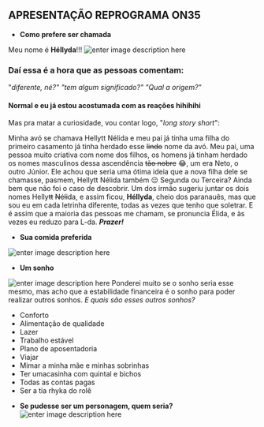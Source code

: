 ## APRESENTAÇÃO REPROGRAMA ON35

* **Como prefere ser chamada**

Meu nome é **Héllyda**!!!
![enter image description here](https://media.giphy.com/media/JSueytO5O29yM/giphy.gif?cid=790b7611h67tp6pp19aab04dxgxde8jipxf883tu64ghdiyk&ep=v1_gifs_search&rid=giphy.gif&ct=g)
### **Daí essa é a hora que as pessoas comentam:** 
 "*diferente, né?"
 "tem algum significado?"
 "Qual a origem?"*
 
 #### Normal e eu já estou acostumada com as reações hihihihi
Mas pra matar a curiosidade, vou contar logo, "*long story short*": 

Minha avó se chamava Hellytt Nélida e meu pai já tinha uma filha do primeiro casamento já tinha herdado esse ~~lindo~~ nome da avó. Meu pai, uma pessoa muito criativa com nome dos filhos, os homens já tinham herdado os nomes masculinos dessa ascendência ~~tão nobre~~ 😂, um era Neto, o outro Júnior. Ele achou que seria uma ótima ideia que a nova filha dele se chamasse, pasmem, Hellytt Nélida também :expressionless: Segunda ou Terceira? Ainda bem que não foi o caso de descobrir. Um dos irmão sugeriu juntar os dois nomes Helly~~tt~~ ~~Néli~~da, e assim ficou, **Héllyda**, cheio dos paranauês, mas que sou eu em cada letrinha diferente, todas as vezes que tenho que soletrar. E é assim que a maioria das pessoas me chamam, se pronuncia Élida, e às vezes eu reduzo para L-da. ***Prazer!***

* **Sua comida preferida**

![enter image description here](https://media.giphy.com/media/v1.Y2lkPTc5MGI3NjExajJtaGg4ZnJ5Y25pM2szcmkxNWU3c2ZwZzBtY2wwaXpva291ZGdnZSZlcD12MV9naWZzX3NlYXJjaCZjdD1n/jn2iXu2HRpMuovBrrV/giphy.gif)

* **Um sonho**

![enter image description here](https://media.giphy.com/media/5fBH6z8aMV1RbA4FaSc/giphy.gif?cid=790b7611w642zwm44yudjt6hld8udxz4dxfna281k1a85f5m&ep=v1_gifs_search&rid=giphy.gif&ct=g)
Ponderei muito se o sonho seria esse mesmo, mas acho que a estabilidade financeira é o sonho para poder realizar outros sonhos. *E quais são esses outros sonhos?* 

 * Conforto  
 * Alimentação de qualidade  
 * Lazer  
 * Trabalho estável  
 * Plano de aposentadoria 
 * Viajar 
 * Mimar a minha mãe e minhas sobrinhas 
 * Ter umacasinha com quintal e bichos 
 * Todas as contas pagas 
 * Ser a tia rhyka do rolê

 - **Se pudesse ser um personagem, quem seria?**
![enter image description here](https://media.giphy.com/media/v1.Y2lkPTc5MGI3NjExZDBhZHluNTN5MTZ3Zjh5NDdlNDlub2FvdHZoZm90Yms3cXk0MGhwcCZlcD12MV9pbnRlcm5hbF9naWZfYnlfaWQmY3Q9Zw/xT5LMKMqZ9SboPcNUs/giphy.gif)